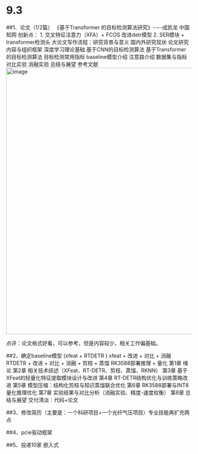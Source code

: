 # 9.3

##1、论文（1/2篇）
《基于Transformer 的目标检测算法研究》----成凯龙  中国知网
  创新点： 1. 交叉特征注意力（XFA）+ FCOS 改进detr模型
          2. SER模块 + transformer检测头
  大论文写作流程：研究背景与意义 国内外研究现状 论文研究内容与组织框架 深度学习理论基础 基于CNN的目标检测算法  基于Transformer 的目标检测算法 目标检测常用指标 baseline模型介绍 注意路介绍 数据集与指标 对比实验 消融实验 总结与展望 参考文献
  <img width="852" height="723" alt="image" src="https://github.com/user-attachments/assets/4ad280af-3b0b-4aa7-b79f-85f83f1e3802" />

点评：论文格式好看，可以参考，但是内容较少，相关工作偏基础。

##2、确定baseline模型 (xfeat + RTDETR )
xfeat + 改进 + 对比 + 消融
RTDETR + 改进 + 对比 + 消融 + 剪枝 + 蒸馏
RK3588部署推理 + 量化
第1章 绪论
第2章 相关技术综述（XFeat、RT-DETR、剪枝、蒸馏、RKNN）
第3章 基于XFeat的轻量化特征提取模块设计与改进
第4章 RT-DETR结构优化与训练策略改进
第5章 模型压缩：结构化剪枝与知识蒸馏联合优化
第6章 RK3588部署与INT8量化推理优化
第7章 实验结果与对比分析（消融实验、精度-速度权衡）
第8章 总结与展望
交付清淡：代码+论文

##3、修改简历（主要是：一个科研项目+一个光纤气压项目）专业技能再扩充两点

##4、pcie驱动框架

##5、投递10家 嵌入式
